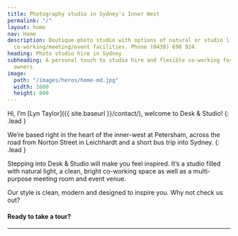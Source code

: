 ```yaml
---
title: Photography studio in Sydney's Inner West
permalink: "/"
layout: home
nav: Home
description: Boutique photo studio with options of natural or studio lighting. Studio hire starting from $175 plus 
  co-working/meeting/event facilities. Phone (0438) 698 924.
heading: Photo studio hire in Sydney
subheading: A personal touch to studio hire and flexible co-working for creatives, solopreneurs and small business 
  owners
image:
  path: "/images/heros/home-md.jpg"
  width: 1600
  height: 600
---
```


Hi, I’m [Lyn Taylor]({{ site.baseurl }}/contact/), welcome to Desk & Studio!
{: .lead }

We’re based right in the heart of the inner-west at Petersham, across the road from Norton Street in Leichhardt and a 
short bus trip into Sydney.
{: .lead }

Stepping into Desk & Studio will make you feel inspired. It’s a studio filled with natural light, a clean, bright 
co-working space as well as a multi-purpose meeting room and event venue.

Our style is clean, modern and designed to inspire you. Why not check us out?

#### Ready to take a tour?

---
